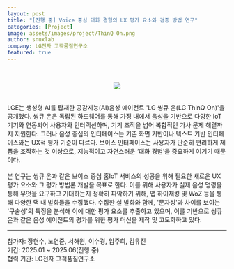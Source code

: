 ```yaml
---
layout: post
title: "[진행 중] Voice 중심 대화 경험의 UX 평가 요소와 검증 방법 연구"
categories: [Project]
image: assets/images/project/ThinQ On.png
author: snuxlab
company: LG전자 고객품질연구소
featured: true
---
```


<p>
<br>
<p align="center"><img src="{{site.baseurl}}/assets/images/project/ThinQ On.png"></p>
<br>
LGE는 생성형 AI를 탑재한 공감지능(AI)음성 에이전트 'LG 씽큐 온(LG ThinQ On)'을 공개했다. 씽큐 온은 독립된 하드웨어를 통해 가정 내에서 음성을 기반으로 다양한 IoT 기기와 연동되어 사용자와 인터랙션하며, 기기 조작을 넘어 복합적인 가사 문제 해결까지 지원한다. 그러나 음성 중심의 인터페이스는 기존 화면 기반이나 텍스트 기반 인터페이스와는 UX적 평가 기준이 다르다. 보이스 인터페이스는 사용자가 단순히 편리하게 제품을 조작하는 것 이상으로, 지능적이고 자연스러운 ‘대화 경험’을 중요하게 여기기 때문이다.
<br><br>
본 연구는 씽큐 온과 같은 보이스 중심 홈IoT 서비스의 성공을 위해 필요한 새로운 UX 평가 요소와 그 평가 방법론 개발을 목표로 한다. 이를 위해 사용자가 실제 음성 명령을 통해 무엇을 요구하고 기대하는지 정확히 파악하기 위해, 앱 하이재킹 및 WoZ 등을 통해 다양한 댁 내 발화들을 수집했다. 수집한 실 발화와 함께, '문자성'과 차이를 보이는 '구술성'의 특징을 분석해 이에 대한 평가 요소를 추출하고 있으며, 이를 기반으로 씽큐 온과 같은 음성 에이전트의 평가를 위한 평가 머신을 제작 및 고도화하고 있다.
<br>
</p>

<hr>
참가자: 장현수, 노연준, 서해원, 이수경, 임주희, 김유진  <br>
기간: 2025.01 ~ 2025.06(진행 중) <br>
협력 기관: LG전자 고객품질연구소